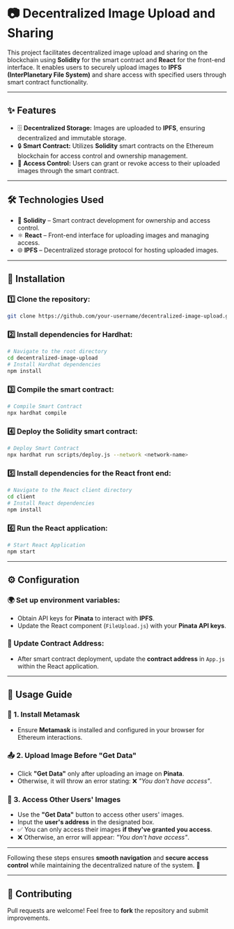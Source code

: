 # 📷 Decentralized Image Upload and Sharing

This project facilitates decentralized image upload and sharing on the blockchain using **Solidity** for the smart contract and **React** for the front-end interface. It enables users to securely upload images to **IPFS (InterPlanetary File System)** and share access with specified users through smart contract functionality.

---

## ✨ Features

- 🗄 **Decentralized Storage:** Images are uploaded to **IPFS**, ensuring decentralized and immutable storage.
- 🔒 **Smart Contract:** Utilizes **Solidity** smart contracts on the Ethereum blockchain for access control and ownership management.
- 🔑 **Access Control:** Users can grant or revoke access to their uploaded images through the smart contract.

---

## 🛠 Technologies Used

- 📝 **Solidity** – Smart contract development for ownership and access control.
- ⚛ **React** – Front-end interface for uploading images and managing access.
- 🌐 **IPFS** – Decentralized storage protocol for hosting uploaded images.

---

## 🚀 Installation

### 1️⃣ Clone the repository:
```bash
git clone https://github.com/your-username/decentralized-image-upload.git
```

### 2️⃣ Install dependencies for Hardhat:
```bash
# Navigate to the root directory
cd decentralized-image-upload
# Install Hardhat dependencies
npm install
```

### 3️⃣ Compile the smart contract:
```bash
# Compile Smart Contract
npx hardhat compile
```

### 4️⃣ Deploy the Solidity smart contract:
```bash
# Deploy Smart Contract
npx hardhat run scripts/deploy.js --network <network-name>
```

### 5️⃣ Install dependencies for the React front end:
```bash
# Navigate to the React client directory
cd client
# Install React dependencies
npm install
```

### 6️⃣ Run the React application:
```bash
# Start React Application
npm start
```

---

## ⚙ Configuration

### 🌍 Set up environment variables:
- Obtain API keys for **Pinata** to interact with **IPFS**.
- Update the React component (`FileUpload.js`) with your **Pinata API keys**.

### 📌 Update Contract Address:
- After smart contract deployment, update the **contract address** in `App.js` within the React application.

---

## 📌 Usage Guide

### 🦊 1. Install Metamask
- Ensure **Metamask** is installed and configured in your browser for Ethereum interactions.

### 📤 2. Upload Image Before "Get Data"
- Click **"Get Data"** only after uploading an image on **Pinata**.
- Otherwise, it will throw an error stating: ❌ *"You don't have access"*.

### 👥 3. Access Other Users' Images
- Use the **"Get Data"** button to access other users' images.
- Input the **user's address** in the designated box.
- ✅ You can only access their images **if they've granted you access**.
- ❌ Otherwise, an error will appear: *"You don't have access"*.

---

Following these steps ensures **smooth navigation** and **secure access control** while maintaining the decentralized nature of the system. 🎯

---

## 🤝 Contributing
Pull requests are welcome! Feel free to **fork** the repository and submit improvements.

